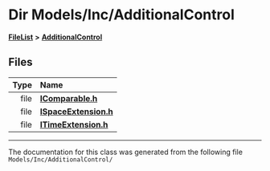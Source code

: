

# Dir Models/Inc/AdditionalControl



[**FileList**](files.md) **>** [**AdditionalControl**](dir_f42854fb7a47e961c6b84a97d295c858.md)












## Files

| Type | Name |
| ---: | :--- |
| file | [**IComparable.h**](_i_comparable_8h.md) <br> |
| file | [**ISpaceExtension.h**](_i_space_extension_8h.md) <br> |
| file | [**ITimeExtension.h**](_i_time_extension_8h.md) <br> |



























































------------------------------
The documentation for this class was generated from the following file `Models/Inc/AdditionalControl/`

